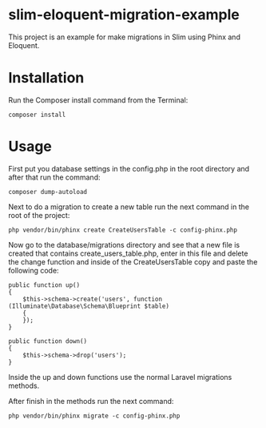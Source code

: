 # slim-eloquent-migration-example

This project is an example for make migrations in Slim using Phinx and Eloquent.

# Installation

Run the Composer install command from the Terminal:

    composer install

# Usage

First put you database settings in the config.php in the root directory and after that run the command:

    composer dump-autoload

 Next to do a migration to create a new table run the next command in the root of the project: 

    php vendor/bin/phinx create CreateUsersTable -c config-phinx.php

Now go to the database/migrations directory and see that a new file is created that contains create_users_table.php, enter in this file and delete the change function and inside of the CreateUsersTable copy and paste the following code:


    public function up()
    {
        $this->schema->create('users', function (Illuminate\Database\Schema\Blueprint $table) 
        {   
        });
    }
    
    public function down()
    {
        $this->schema->drop('users');
    }



Inside the up and down functions use the normal Laravel migrations methods.

After finish in the methods run the next command:

    php vendor/bin/phinx migrate -c config-phinx.php